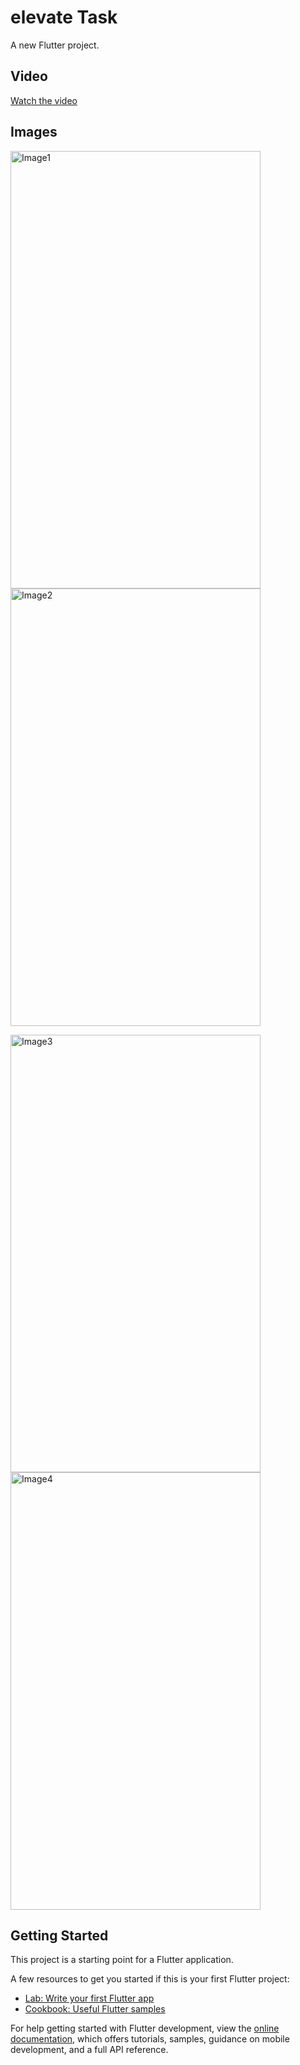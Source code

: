 # elevate Task

A new Flutter project.

## Video
[Watch the video](https://drive.google.com/file/d/1jElQJXyMLrj69TsLkSN5zIPHaJHAwsCg/view?usp=sharing)

## Images
<p>
  <img src="https://drive.google.com/uc?export=view&id=1kennbHwxrkXmPQIV0Jj0y0P40mazW6bN" alt="Image1" width="400" height="700" style="margin-right: 20px;">
  <img src="https://drive.google.com/uc?export=view&id=1bo7c_sA70MREfC0C_e6EyJIh1dKoBulJ" alt="Image2" width="400" height="700">
</p>

<p>
  <img src="https://drive.google.com/uc?export=view&id=1A_oyiWVsITWRv06nkW9hrNnLR4jpHS6c" alt="Image3" width="400" height="700" style="margin-right: 20px;">
  <img src="https://drive.google.com/uc?export=view&id=1lWvYtPRD1qDHWAtgCOZwm4g8DBXvEPJX" alt="Image4" width="400" height="700">
</p>

## Getting Started

This project is a starting point for a Flutter application.

A few resources to get you started if this is your first Flutter project:

- [Lab: Write your first Flutter app](https://docs.flutter.dev/get-started/codelab)
- [Cookbook: Useful Flutter samples](https://docs.flutter.dev/cookbook)

For help getting started with Flutter development, view the
[online documentation](https://docs.flutter.dev/), which offers tutorials,
samples, guidance on mobile development, and a full API reference.
